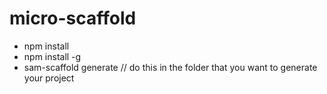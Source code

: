 # micro-scaffold

- npm install
- npm install -g
- sam-scaffold generate // do this in the folder that you want to generate your project
